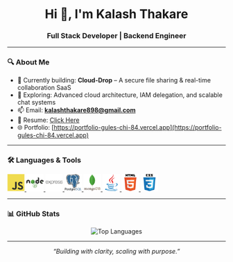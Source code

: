 <h1 align="center">Hi 👋, I'm Kalash Thakare</h1>
<h3 align="center">Full Stack Developer | Backend Engineer </h3>

---

### 🔍 About Me

- 🔭 Currently building: **Cloud-Drop** – A secure file sharing & real-time collaboration SaaS  
- 🌱 Exploring: Advanced cloud architecture, IAM delegation, and scalable chat systems  
- 📫 Email: **kalashthakare898@gmail.com**  
- 📄 Resume: [Click Here](https://portfolio-gules-chi-84.vercel.app/resume/resume.pdf)  
- 🌐 Portfolio: [https://portfolio-gules-chi-84.vercel.app](https://portfolio-gules-chi-84.vercel.app)

---

### 🛠️ Languages & Tools

<p align="left">
  <a href="https://developer.mozilla.org/en-US/docs/Web/JavaScript" target="_blank">
    <img src="https://raw.githubusercontent.com/devicons/devicon/master/icons/javascript/javascript-original.svg" alt="JavaScript" width="40" height="40"/>
  </a>
  <a href="https://nodejs.org" target="_blank">
    <img src="https://raw.githubusercontent.com/devicons/devicon/master/icons/nodejs/nodejs-original-wordmark.svg" alt="Node.js" width="40" height="40"/>
  </a>
  <a href="https://expressjs.com" target="_blank">
    <img src="https://raw.githubusercontent.com/devicons/devicon/master/icons/express/express-original-wordmark.svg" alt="Express.js" width="40" height="40"/>
  </a>
  <a href="https://www.postgresql.org" target="_blank">
    <img src="https://raw.githubusercontent.com/devicons/devicon/master/icons/postgresql/postgresql-original-wordmark.svg" alt="PostgreSQL" width="40" height="40"/>
  </a>
  <a href="https://www.mongodb.com" target="_blank">
  <img src="https://raw.githubusercontent.com/devicons/devicon/master/icons/mongodb/mongodb-original-wordmark.svg" alt="MongoDB" width="40" height="40"/>
</a>

  <a href="https://www.java.com" target="_blank">
    <img src="https://raw.githubusercontent.com/devicons/devicon/master/icons/java/java-original.svg" alt="Java" width="40" height="40"/>
  </a>
  <a href="https://www.w3.org/html/" target="_blank">
    <img src="https://raw.githubusercontent.com/devicons/devicon/master/icons/html5/html5-original-wordmark.svg" alt="HTML5" width="40" height="40"/>
  </a>
  <a href="https://www.w3schools.com/css/" target="_blank">
    <img src="https://raw.githubusercontent.com/devicons/devicon/master/icons/css3/css3-original-wordmark.svg" alt="CSS3" width="40" height="40"/>
  </a>
</p>

---

### 📊 GitHub Stats

<p align="center">
  <img src="https://github-readme-stats.vercel.app/api/top-langs?username=kalashthakare&show_icons=true&locale=en&layout=compact" alt="Top Languages" />
</p>

---

<p align="center"><i>“Building with clarity, scaling with purpose.”</i></p>
